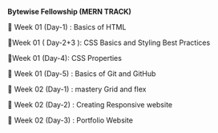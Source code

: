**Bytewise Fellowship (MERN TRACK)**

🔔 Week 01 (Day-1) : Basics of HTML

🔔Week 01 ( Day-2+3 ): CSS Basics and Styling Best Practices

🔔Week 01 (Day-4): CSS Properties

🔔 Week 01 (Day-5) : Basics of Git and GitHub

🔔 Week 02 (Day-1) : mastery Grid and flex

🔔 Week 02 (Day-2) : Creating Responsive website

🔔 Week 02 (Day-3) : Portfolio Website 
